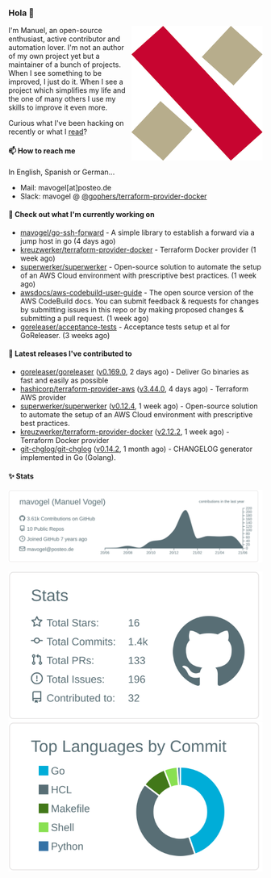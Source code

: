 ### Hola 👋

<img align="right" src="https://raw.githubusercontent.com/mavogel/mavogel/master/assets/xw.png" width="260">

I'm Manuel, an open-source enthusiast, active contributor and automation lover. I'm not an author of my own project 
yet but a maintainer of a bunch of projects. When I see something to be improved, I just do it. When I see a project
which simplifies my life and the one of many others I use my skills to improve it even more.

Curious what I've been hacking on recently or what I [read](https://www.goodreads.com/user/show/128554892-manuel-vogel)?

#### 📫 How to reach me
In English, Spanish or German...

- Mail: mavogel[at]posteo.de
- Slack: mavogel @ [@gophers/terraform-provider-docker](https://gophers.slack.com/archives/C01G9TN5V36)

#### 👷 Check out what I'm currently working on

- [mavogel/go-ssh-forward](https://github.com/mavogel/go-ssh-forward) - A simple library to establish a forward via a jump host in go (4 days ago)
- [kreuzwerker/terraform-provider-docker](https://github.com/kreuzwerker/terraform-provider-docker) - Terraform Docker provider (1 week ago)
- [superwerker/superwerker](https://github.com/superwerker/superwerker) - Open-source solution to automate the setup of an AWS Cloud environment with prescriptive best practices.  (1 week ago)
- [awsdocs/aws-codebuild-user-guide](https://github.com/awsdocs/aws-codebuild-user-guide) - The open source version of the AWS CodeBuild docs. You can submit feedback &amp; requests for changes by submitting issues in this repo or by making proposed changes &amp; submitting a pull request. (1 week ago)
- [goreleaser/acceptance-tests](https://github.com/goreleaser/acceptance-tests) - Acceptance tests setup et al for GoReleaser. (3 weeks ago)

#### 🔭 Latest releases I've contributed to

- [goreleaser/goreleaser](https://github.com/goreleaser/goreleaser) ([v0.169.0](https://github.com/goreleaser/goreleaser/releases/tag/v0.169.0), 2 days ago) - Deliver Go binaries as fast and easily as possible
- [hashicorp/terraform-provider-aws](https://github.com/hashicorp/terraform-provider-aws) ([v3.44.0](https://github.com/hashicorp/terraform-provider-aws/releases/tag/v3.44.0), 4 days ago) - Terraform AWS provider
- [superwerker/superwerker](https://github.com/superwerker/superwerker) ([v0.12.4](https://github.com/superwerker/superwerker/releases/tag/v0.12.4), 1 week ago) - Open-source solution to automate the setup of an AWS Cloud environment with prescriptive best practices. 
- [kreuzwerker/terraform-provider-docker](https://github.com/kreuzwerker/terraform-provider-docker) ([v2.12.2](https://github.com/kreuzwerker/terraform-provider-docker/releases/tag/v2.12.2), 1 week ago) - Terraform Docker provider
- [git-chglog/git-chglog](https://github.com/git-chglog/git-chglog) ([v0.14.2](https://github.com/git-chglog/git-chglog/releases/tag/v0.14.2), 1 month ago) - CHANGELOG generator implemented in Go (Golang).
#### ✨ Stats

[![](https://raw.githubusercontent.com/mavogel/mavogel/master/profile-summary-card-output/default/0-profile-details.svg)](https://github.com/vn7n24fzkq/github-profile-summary-cards)

[![](https://raw.githubusercontent.com/mavogel/mavogel/master/profile-summary-card-output/default/3-stats.svg)](https://github.com/vn7n24fzkq/github-profile-summary-cards)
[![](https://raw.githubusercontent.com/mavogel/mavogel/master/profile-summary-card-output/default/2-most-commit-language.svg)](https://github.com/vn7n24fzkq/github-profile-summary-cards)

